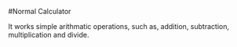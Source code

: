 #Normal Calculator

It works simple arithmatic operations, such as, addition, subtraction, multiplication and divide.
